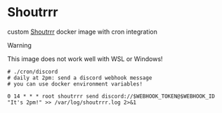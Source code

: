# Shoutrrr
custom [Shoutrrr](https://containrrr.dev/shoutrrr/v0.8/) docker image with cron integration

> [!WARNING]
> This image does not work well with WSL or Windows!

```
# ./cron/discord
# daily at 2pm: send a discord webhook message
# you can use docker environment variables!

0 14 * * * root shoutrrr send discord://$WEBHOOK_TOKEN@$WEBHOOK_ID "It's 2pm!" >> /var/log/shoutrrr.log 2>&1
```